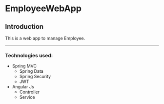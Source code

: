 # EmployeeWebApp

## Introduction

This is a web app to manage Employee.

---
### Technologies used:
- Spring MVC
   - Spring Data 
    - Spring Security
     - JWT
- Angular Js
  - Controller
   - Service
